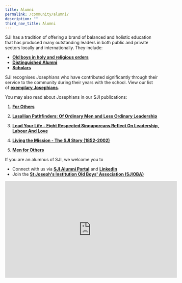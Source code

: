```yaml
---
title: Alumni
permalink: /community/alumni/
description: ""
third_nav_title: Alumni
---
```

SJI has a tradition of offering a brand of balanced and holistic education that has produced many outstanding leaders in both public and private sectors locally and internationally. They include:

*   **[Old boys in holy and religious orders](/community/alumni/old-boys-in-holy-and-religious-orders)**
*   **[Distinguished Alumni](/community/alumni/distinguished-alumni)**
*   **[Scholars](/community/alumni/roll-of-honour)**

SJI recognises Josephians who have contributed significantly through their service to the community during their years with the school. View our list of **[exemplary Josephians](/community/alumni/roll-of-honour/exemplary-josephians)**.

  

You may also read about Josephians in our SJI publications:

1.  **[For Others](/about-sji/sji-shop#_ptoh_81484)**
2.  **[Lasallian Pathfinders: Of Ordinary Men and Less Ordinary Leadership](/about-sji/sji-shop#_ptoh_81485)**  
    
3.  **[Lead Your Life - Eight Respected Singaporeans Reflect On Leadership, Labour And Love](/about-sji/sji-shop#_ptoh_81486)**
4.  **[Living the Mission - The SJI Story (1852-2002)](/about-sji/sji-shop#_ptoh_81487)**
5.  **[Men for Others](/about-sji/sji-shop#_ptoh_81488)**

  

If you are an alumnus of SJI, we welcome you to

*   Connect with us via **[SJI Alumni Portal](http://app.sji.edu.sg/alumni/)** and [**LinkedIn**](https://www.linkedin.com/school/st-josephs-institution/)
*   Join the **[St Joseph's Institution Old Boys' Association (SJIOBA)](http://www.sjioba.org/)**

<iframe width="560" height="315" src="https://www.youtube.com/embed/O1usYi4DJKM" title="YouTube video player" frameborder="0" allow="accelerometer; autoplay; clipboard-write; encrypted-media; gyroscope; picture-in-picture; web-share" allowfullscreen></iframe>
